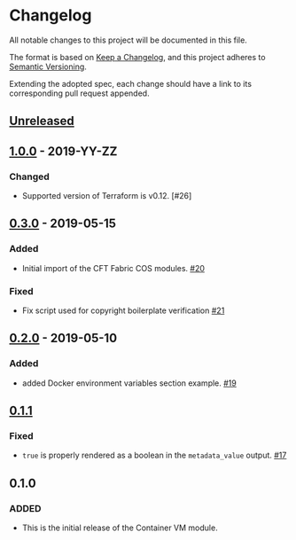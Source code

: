 # Changelog
All notable changes to this project will be documented in this file.

The format is based on [Keep a Changelog](https://keepachangelog.com/en/1.0.0/),
and this project adheres to [Semantic Versioning](https://semver.org/spec/v2.0.0.html).

Extending the adopted spec, each change should have a link to its corresponding pull request appended.

## [Unreleased]

## [1.0.0] - 2019-YY-ZZ

### Changed

- Supported version of Terraform is v0.12. [#26]

## [0.3.0] - 2019-05-15

### Added

- Initial import of the CFT Fabric COS modules. [#20]

### Fixed

- Fix script used for copyright boilerplate verification [#21]


## [0.2.0] - 2019-05-10

### Added

- added Docker environment variables section example. [#19]

## [0.1.1]

### Fixed

- `true` is properly rendered as a boolean in the
  `metadata_value` output. [#17]

## 0.1.0
### ADDED
- This is the initial release of the Container VM module.

[Unreleased]: https://github.com/terraform-google-modules/terraform-google-container-vm/compare/v1.0.0...HEAD
[1.0.0]: https://github.com/terraform-google-modules/terraform-google-container-vm/compare/v0.3.0...v1.0.0
[0.3.0]: https://github.com/terraform-google-modules/terraform-google-container-vm/compare/v0.2.0...v0.3.0
[0.2.0]: https://github.com/terraform-google-modules/terraform-google-container-vm/compare/v0.1.1...v0.2.0
[0.1.1]: https://github.com/terraform-google-modules/terraform-google-container-vm/compare/v0.1.0...v0.1.1

[#21]: https://github.com/terraform-google-modules/terraform-google-container-vm/pull/21
[#20]: https://github.com/terraform-google-modules/terraform-google-container-vm/pull/20
[#19]: https://github.com/terraform-google-modules/terraform-google-container-vm/pull/19
[#17]: https://github.com/terraform-google-modules/terraform-google-container-vm/pull/17
